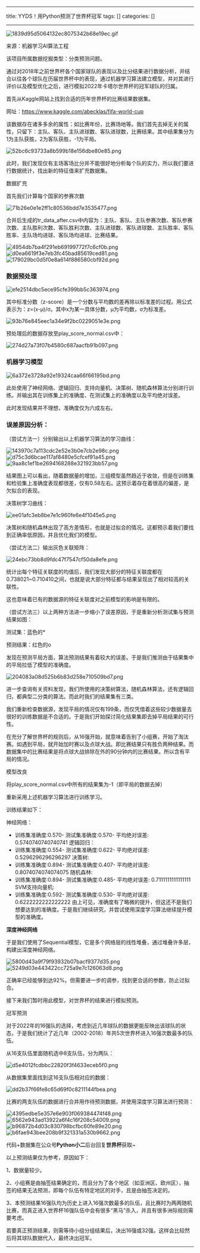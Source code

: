 
--- 
title:  YYDS！用Python预测了世界杯冠军 
tags: []
categories: [] 

---
<img src="https://img-blog.csdnimg.cn/img_convert/1839d95d5064132ec8075342b68e19ec.gif" alt="1839d95d5064132ec8075342b68e19ec.gif">

来源：机器学习AI算法工程

该项目所属数据挖掘类型：分类预测问题。

通过对2018年之前世界杯各个国家球队的表现以及比分结果进行数据分析，并结合以往各个球队在历届世界杯中的表现，通过机器学习算法建立模型，并对其进行评价以及模型优化之后，进行模拟2022年卡塔尔世界杯的冠军球队的归属。

首先从Kaggle网站上找到合适的历年世界杯的比赛结果数据集。

网址：https://www.kaggle.com/abecklas/fifa-world-cup

该数据存在诸多多余的属性：如比赛年份，比赛场地等。我们首先去掉无关的属性，只留下：主队、客队、主队进球数、客队进球数，比赛结果。其中结果集分为1为主队获胜，2为客队获胜，-1为平局。

<img src="https://img-blog.csdnimg.cn/img_convert/52bc6c93733a8b599b18e156dbe80e85.png" alt="52bc6c93733a8b599b18e156dbe80e85.png">

此时，我们发现仅有主场客场比分并不能很好地分析每个队的实力，所以我们要进行数据统计，找出新的特征值来扩充数据集。

数据扩充

首先我们计算每个国家的参赛次数

<img src="https://img-blog.csdnimg.cn/img_convert/71b26e0e1e2ff1c80536bdd7e3535477.png" alt="71b26e0e1e2ff1c80536bdd7e3535477.png">

合并后生成的tr_data_after.csv中内容为：主队、客队、主队参赛次数、客队参赛次数、主队胜利次数、客队胜利次数、主队进球数、客队进球数、主队胜率、客队胜率、主队场均进球、客队场均进球、比赛结果。

<img src="https://img-blog.csdnimg.cn/img_convert/4954db7ba4f291eb69199772f7c6cf0b.png" alt="4954db7ba4f291eb69199772f7c6cf0b.png">

<img src="https://img-blog.csdnimg.cn/img_convert/d0ea6619f3e7eb3fc45bad85619ced81.png" alt="d0ea6619f3e7eb3fc45bad85619ced81.png">

<img src="https://img-blog.csdnimg.cn/img_convert/179029bc0d5f0e8a614f886580cbf92d.png" alt="179029bc0d5f0e8a614f886580cbf92d.png">

### 数据预处理

<img src="https://img-blog.csdnimg.cn/img_convert/efe2514dbc5ece95cfe399bb5c363974.png" alt="efe2514dbc5ece95cfe399bb5c363974.png">

其中标准分数（z-score）是一个分数与平均数的差再除以标准差的过程。用公式表示为：z=(x-μ)/σ。其中x为某一具体分数，μ为平均数，σ为标准差。

<img src="https://img-blog.csdnimg.cn/img_convert/93b76e845eec1a34e9f2bc0229051e3e.png" alt="93b76e845eec1a34e9f2bc0229051e3e.png">

预处理后的数据存放至play_score_normal.csv中：

<img src="https://img-blog.csdnimg.cn/img_convert/274d27a73f07b4580c687aacfb91b097.png" alt="274d27a73f07b4580c687aacfb91b097.png">

### 机器学习模型

<img src="https://img-blog.csdnimg.cn/img_convert/6a372e3728a92e19324caa66f66195bd.png" alt="6a372e3728a92e19324caa66f66195bd.png">

此处使用了神经网络、逻辑回归、支持向量机、决策树、随机森林算法分别进行训练。并输出其在训练集上的准确度、在测试集上的准确度以及平均绝对误差。

此时发现结果并不理想，准确度仅为六成左右。

### 误差原因分析：

（尝试方法一）分别输出以上机器学习算法的学习曲线：

<img src="https://img-blog.csdnimg.cn/img_convert/143970c7a113cdc2e52e3b0e7cb2e98c.png" alt="143970c7a113cdc2e52e3b0e7cb2e98c.png">

<img src="https://img-blog.csdnimg.cn/img_convert/d75c3d6bcae117af8480e5cfcef91a45.png" alt="d75c3d6bcae117af8480e5cfcef91a45.png">

<img src="https://img-blog.csdnimg.cn/img_convert/9aa8c1ef1be2694168288e321923bb57.png" alt="9aa8c1ef1be2694168288e321923bb57.png">

结果图上可以看出，随着数据量的增加，三组模型虽然趋近于收敛，但是在训练集和检验集上准确度表现都很差，仅有0.58左右。这预示着存在着很高的偏差，是欠拟合的表现。

决策树学习曲线：

<img src="https://img-blog.csdnimg.cn/img_convert/ee01afc3eb8be7e1c960fe6e4f1045e5.png" alt="ee01afc3eb8be7e1c960fe6e4f1045e5.png">

决策树和随机森林出现了高方差情形，也就是过拟合的情况。这都预示着我们要找到正确率低原因，并且优化我们的模型。

（尝试方法二）输出灰色关联矩阵：

<img src="https://img-blog.csdnimg.cn/img_convert/24ebc73bb8d9fdc47f7547cf50da8efe.png" alt="24ebc73bb8d9fdc47f7547cf50da8efe.png">

统计出每个特征关联度的均值后，我们发现大部分的特征关联度都在0.738021~0.710410之间，也就是说大部分特征都与结果呈现出了相对较高的关联性。

这也意味着已有的数据源的特征关联度对之前模型的影响是有限的。

（尝试方法三）以上两种方法进一步缩小了误差原因，于是重新分析测试集与预测结果如图：

测试集：蓝色的*

预测结果：红色的o

发现在预测平局方面，算法预测结果有着较大的误差。于是我们推测由于结果集中的平局拉低了模型的准确度。

<img src="https://img-blog.csdnimg.cn/img_convert/204083a08d525b6b83d258e710509bd7.png" alt="204083a08d525b6b83d258e710509bd7.png">

进一步查询有关资料发现，我们所使用的决策树算法，随机森林算法，还有逻辑回归，都典型二分类的算法。而此时我们的结果集有三类。

我们重新检查数据源，发现平局的情况仅有199条，而仅凭借着这些较少数据量去很好的训练数据是不合适的。于是我们开始探讨简化结果集即去掉平局结果的可行性。

在充分了解世界杯的规则后，从16强开始，就意味着告别了小组赛，开始了淘汰赛。如遇到平局，就开始加时赛以及点球大战。即比赛结果只有胜负两种结果。而数据集中的比赛结果是将点球大战排除在外的90分钟内的比赛结果。所以含有平局的情况。

模型改良

将play_score_normal.csv中所有的结果集为-1（即平局的数据去掉）

重新采用上述机器学习算法进行训练学习。

训练结果如下：

神经网络：
- 训练集准确度:0.570- 测试集准确度:0.570- 平均绝对误差: 0.5740740740740741
逻辑回归：
- 训练集准确度:0.554- 测试集准确度:0.622- 平均绝对误差: 0.5296296296296297
决策树:
- 训练集准确度:0.894- 测试集准确度:0.407- 平均绝对误差: 0.8074074074074075
随机森林:
- 训练集准确度:0.894- 测试集准确度:0.485- 平均绝对误差: 0.7111111111111111
SVM支持向量机:
- 训练集准确度:0.592- 测试集准确度:0.530- 平均绝对误差: 0.6222222222222222
由上可见，准确度有了略微的提升，但这还不是我们想要达到的准确度。于是我们继续研究，并尝试使用深度学习算法继续提升模型的准确度。

**深度神经网络**

于是我们使用了Sequential模型，它是多个网络层的线性堆叠，通过堆叠许多层，构建出深度神经网络。

<img src="https://img-blog.csdnimg.cn/img_convert/5800d43a9f79f93932b07bacf9377d35.png" alt="5800d43a9f79f93932b07bacf9377d35.png">

<img src="https://img-blog.csdnimg.cn/img_convert/5249d03e443422cc725a9e7c126063d8.png" alt="5249d03e443422cc725a9e7c126063d8.png">

正确率已经能够到达92%。但需要进一步的调参，找到更合适的参数，防止过拟合。

接下来我们暂时用此模型，对世界杯的结果进行模拟预测。

冠军预测

对于2022年的16强队的选择，考虑到近几年球队的数据更能反映出该球队的状态，于是我们统计了近几年（2002-2018）年共5次世界杯进入16强次数最多的队伍。

从16支队伍里面随机选中8支队伍，分为两队：

<img src="https://img-blog.csdnimg.cn/img_convert/d5e4012fcdbbc22820f3f4633eceb5f0.png" alt="d5e4012fcdbbc22820f3f4633eceb5f0.png">

从数据集里面找到这16支队伍相对应的数据：

<img src="https://img-blog.csdnimg.cn/img_convert/dd2b37f66fe8c65d69f0c8211144fbea.png" alt="dd2b37f66fe8c65d69f0c8211144fbea.png">

比赛的两支队伍的数据进行合并用作待预测数据，并使用深度学习算法进行预测：

<img src="https://img-blog.csdnimg.cn/img_convert/4395edbe5e357e6e903f069384474f48.png" alt="4395edbe5e357e6e903f069384474f48.png">

<img src="https://img-blog.csdnimg.cn/img_convert/6562e943ad13922a6f4c16f208c54009.png" alt="6562e943ad13922a6f4c16f208c54009.png">

<img src="https://img-blog.csdnimg.cn/img_convert/b96872b4d03c830798bcfbc60fe89e20.png" alt="b96872b4d03c830798bcfbc60fe89e20.png">

<img src="https://img-blog.csdnimg.cn/img_convert/b6fae943bee208b9f321331a530b9662.png" alt="b6fae943bee208b9f321331a530b9662.png">

代码+数据集在公众号**Python小二**后台回复**世界杯**获取~

以上预测结果仅为参考，原因如下：

1、数据量较少。

2、小组赛是由抽签结果确定的，而且分为了各个地区（如亚洲区、欧州区），抽签的结果无法预测，即每个队伍有特定地区的对手，且是由抽签决定的。

3、本预测结果16强队均为历史上进入16强次数最多的队伍，且比赛时为两两随机比赛，而真正进入世界杯16强队伍中会有很多“黑马”杀入，并且有很多洲际规则需要考虑。

若要真正预测结果，则需等待小组分组结果后，决出16强或32强。这样会比较然后将其球队数据代入，最终决出冠军。
- - - 